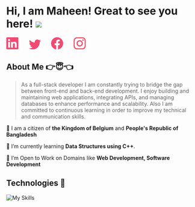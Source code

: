 <h1>
	Hi, I am Maheen! Great to see you here!
	<img src="https://media.giphy.com/media/3ohhwMDyS6rv3sB8yI/giphy.gif" width="50">
</h1>

<!-- Social icons section -->
<a href="https://linkedin.com/in/md-maheen-billah" target="_blank" rel="noopener noreferrer"><img width="32px" alt="Linkedin" title="Linkedin" src="./images/linkedin.png"/></a>
&#8287;&#8287;&#8287;&#8287;&#8287;
<a href="https://x.com/mdmaheen_billah" target="_blank" rel="noopener noreferrer"><img width="32px" alt="Twitter" title="Twitter" src="./images/twitter.png"/></a>
&#8287;&#8287;&#8287;&#8287;&#8287;
<a href="https://facebook.com/md.maheen.billah.97" target="_blank" rel="noopener noreferrer"><img width="32px" alt="Facebook" title="Facebook" src="./images/facebook.png"/></a>
&#8287;&#8287;&#8287;&#8287;&#8287;
<a href="https://www.instagram.com/md.maheen.billah.97/" target="_blank" rel="noopener noreferrer"><img width="32px" alt="Instagram" title="Instagram" src="./images/instagram.png"></a>



<!-- About Me Section -->

## About Me 👉😇👈

>As a full-stack developer I am constantly trying to bridge the gap between front-end and back-end development. I enjoy building and maintaining web applications, integrating APIs, and managing databases to enhance performance and scalability. Also I am committed to continuous learning in order to improve my technical and communication skills.


📍 I am a citizen of **the Kingdom of Belgium** and **People's Republic of Bangladesh**

🌱 I’m currently learning **Data Structures using C++**.

🤔 I’m Open to Work on Domains like **Web Development, Software Development**

## Technologies 🧠 
![My Skills](https://go-skill-icons.vercel.app/api/icons?i=c,cpp,typescript,javascript,mongoose,nodejs,express,mongodb,nextjs,react,html,css,tailwind,firebase)




